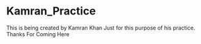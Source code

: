 # Kamran_Practice

This is being created by Kamran Khan Just for this purpose of his practice. Thanks For Coming Here
